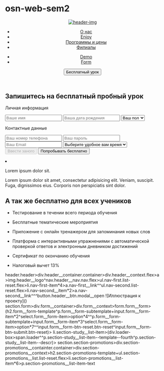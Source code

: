 # osn-web-sem2
<!--Задание№1-->
<human-body>
    <human-body__head></human-body__head>
    <human-body__torso></human-body__torso>
    <human-body__left-arm>
        <human-body__left-arm_tattoo></human-body__left-arm_tattoo>
    </human-body__left-arm>
    <human-body__right-arm>
        <human-body__right-arm_wrist>
            <human-body__right-arm_wrist_ring></human-body__right-arm_wrist_ring>
        </human-body__right-arm_wrist>
    </human-body__right-arm>
    <human-body__left-leg></human-body__left-leg>
    <human-body__right-leg></human-body__right-leg>
</human-body>
<!--Задание№2-->
<!--header-->
<header class="header">
    <div class="header__container container">
      <div class="header__context flex">
        <a href="index.html">
          <img class="header__logo" src="/src/img/header__img.svg" alt="header-img" class="header__img">
        </a>
        <nav class="header__nav nav flex">
          <ul class="nav-first list-reset flex">
            <li class="nav-first__item">
              <a href="#" class="nav-first__link">О&nbsp;нас</a>
            </li>
            <li class="nav-first__item">
              <a href="#enjoy" class="nav-first__link">Enjoy</a>
            </li>
            <li class="nav-first__item">
              <a href="#cost" class="nav-first__link">Программы и&nbsp;цены</a>
            </li>
            <li class="nav-first__item">
              <a href="#" class="nav-first__link">Филиалы</a>
            </li>
          </ul>
          <ul class="nav-second list-reset flex">
            <li class="nav-second__item">
              <a href="demo.html" class="nav-second__link">Demo</a>
            </li>
            <li class="nav-second__item">
              <a href="form.html" class="nav-second__link">Form</a>
            </li>
          </ul>
        </nav>
				<button class="header__btn modal__open">
					Бесплатный урок
				</button>
      </div>
    </div>
  </header>
  <!--form-->
  <section class="form">
        <div class="form__container">
            <div class="form__context">
                <form action="//httpbin.org/post" method="post" class="form__form">
                    <h2 class="form__form-template">Запишитесь на бесплатный пробный урок</h2>
                    <p class="form__form-subtemplate">Личная информация</p>
                    <input type="text" required placeholder="Ваше имя" class="form__form-item">
                    <input type="text" placeholder="Ваша дата рождения" class="form__form-item">
                    <select class="form__form-item">
                        <option hidden value="" selected>Ваш пол</option>
                        <option>Мужской</option>
                        <option>Женский</option>
                        <option>Другой</option>
                    </select>
                    <p class="form__form-subtemplate">Контактные данные</p>
                    <input type="text" required placeholder="Ваш номер телефона" class="form__form-item">
                    <input type="text" required placeholder="Ваш пароль" class="form__form-item" id="req">
                    <input type="text" required placeholder="Ваш Email" class="form__form-item">
                    <select class="form__form-item" required>
                        <option value hidden selected>Выберите удобное вам время</option>
                        <option>9:00-11:00</option>
                        <option>11:00-13:00</option>
                        <option>13:00-15:00</option>
                        <option>15:00-17:00</option>
                        <option>17:00-19:00</option>
                        <option>19:00-21:00</option>
                    </select>
                    <input type="reset" value="Ввести заного" class="form__form-btn-reset btn-reset" disabled>
                    <input type="submit" value="Попробывать бесплатно" class="form__form-btn-submit btn-reset">
                </form>
            </div>
        </div>
    </section>
    <!--card-->
          <li class="section-study__list-item">
            <div class="loader-box">
              <span class="loader"></span>
            </div>
            <p class="section-study__list-item--template--foruth">Lorem ipsum dolor sit.</p>
            <p class="section-study__list-item--decr">Lorem ipsum dolor sit amet, consectetur adipisicing elit. Veniam,
              suscipit. Fuga, dignissimos eius. Corporis non perspiciatis sint dolor.</p>
          </li>
    <!--section-promotions-->
    <section class="section-promotions">
      <div class="section-promotions__containter container">
        <div class="section-promotions__context">
          <h2 class="section-promotions__template">А так же бесплатно для всех учеников</h2>
          <ul class="section-promotions__list list-reset flex">
            <li class="section-promotions__list-item">
              <p class="section-promotions__list-item-text">Тестирование в течении всего периода обучения</p>
            </li>
            <li class="section-promotions__list-item">
              <p class="section-promotions__list-item-text">Бесплатные тематические мероприятия</p>
            </li>
            <li class="section-promotions__list-item">
              <p class="section-promotions__list-item-text">Приложение с онлайн тренажером для запоминания новых
                слов</p>
            </li>
            <li class="section-promotions__list-item">
              <p class="section-promotions__list-item-text">Платформа с интерактивными упражнениями с
                автоматической проверкой&nbsp;ответов&nbsp;и&nbsp;электронным дневником достижений</p>
            </li>
            <li class="section-promotions__list-item">
              <p class="section-promotions__list-item-text">Cертификат&nbsp;по&nbsp;окончанию&nbsp;обучения</p>
            </li>
            <li class="section-promotions__list-item">
              <p class="section-promotions__list-item-text">Налоговый вычет 13%</p>
            </li>
          </ul>
        </div>
      </div>
    </section>
<!--Задание№3-->
<!--header-->
header.header>div.header__container.container>div.header__context.flex>a>img.header__logo^nav.header__nav.nav.flex>ul.nav-first.list-reset.flex>li.nav-first-item*4>a.nav-first__link^^ul.nav-second.list-reset.flex>li.nav-second__item*2>a.nav-second__link^^^button.header__btn.modal__open
![Иллюстрация к проекту]()
<!--form-->
section.form>div.form__container>div.form__context>form.form__form>(h2.form__form-template^p.form__form-subtemplate+input.form__form-item*2^select.form__form-item>option*4^^p.form__form-subtemplate+input.form__form-item*3^select.form__form-item>option*7^^input.form__form-btn-reset.btn-reset^input.form__form-btn-submit.btn-reset)>
<!--card-->
li.section-study__list-item>(div.loader-box>span.loader^^p.section-study__list-item--template--fourth^p.section-study__list-item--descr)>
<!--section-promotions-->
    section.section-promotions>div.section-promotions__containter.container>div.section-promotions__context>h2.section-promotions-template+ul.section-promotions__list.list-reset.flex>li.section-promotions__list-item*6>p.section-promotions__list-item-text
